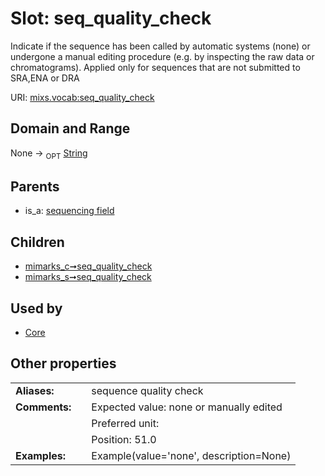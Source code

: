 
# Slot: seq_quality_check


Indicate if the sequence has been called by automatic systems (none) or undergone a manual editing procedure (e.g. by inspecting the raw data or chromatograms). Applied only for sequences that are not submitted to SRA,ENA or DRA

URI: [mixs.vocab:seq_quality_check](https://w3id.org/mixs/vocab/seq_quality_check)


## Domain and Range

None ->  <sub>OPT</sub> [String](types/String.md)

## Parents

 *  is_a: [sequencing field](sequencing_field.md)

## Children

 *  [mimarks_c➞seq_quality_check](mimarks_c_seq_quality_check.md)
 *  [mimarks_s➞seq_quality_check](mimarks_s_seq_quality_check.md)

## Used by

 * [Core](Core.md)

## Other properties

|  |  |  |
| --- | --- | --- |
| **Aliases:** | | sequence quality check |
| **Comments:** | | Expected value: none or manually edited |
|  | | Preferred unit:  |
|  | | Position: 51.0 |
| **Examples:** | | Example(value='none', description=None) |

